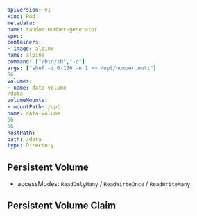 ```yaml
apiVersion: v1
kind: Pod
metadata:
name: random-number-generator
spec:
containers:
- image: alpine
name: alpine
command: ["/bin/sh","-c"]
args: ["shuf -i 0-100 -n 1 >> /opt/number.out;"]
56
volumes:
- name: data-volume
/data
volumeMounts:
- mountPath: /opt
name: data-volume
56
56
hostPath:
path: /data
type: Directory
```

## Persistent Volume
- accessModes: `ReadOnlyMany` / `ReadWirteOnce` / `ReadWriteMany`

## Persistent Volume Claim
